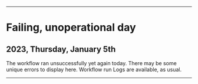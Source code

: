
***

# Failing, unoperational day

## 2023, Thursday, January 5th

The workflow ran unsuccessfully yet again today. There may be some unique errors to display here. Workflow run Logs are available, as usual.

***

